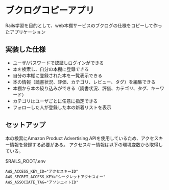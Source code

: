 # ブクログコピーアプリ

Rails学習を目的として、web本棚サービスのブクログの仕様をコピーして作ったアプリケーション

## 実装した仕様

* ユーザ/パスワードで認証しログインができる
* 本を検索し、自分の本棚に登録できる
* 自分の本棚に登録された本を一覧表示できる
* 本の情報（読書状況、評価、カテゴリ、レビュー、タグ）を編集できる
* 本棚から本の絞り込みができる（読書状況、評価、カテゴリ、タグ、キーワード）
* カテゴリはユーザごとに任意に指定できる
* フォローした人が登録した本の新着リストを表示

## セットアップ

本の検索にAmazon Product Advertising APIを使用しているため、アクセスキー情報を登録する必要がある。
アクセスキー情報は以下の環境変数から取得している。

$RAILS_ROOT/.env
````
AWS_ACCESS_KEY_ID="アクセスキーID"
AWS_SECRET_ACCESS_KEY="シークレットアクセスキー"
AWS_ASSOCIATE_TAG="アソシエイトID"
````
